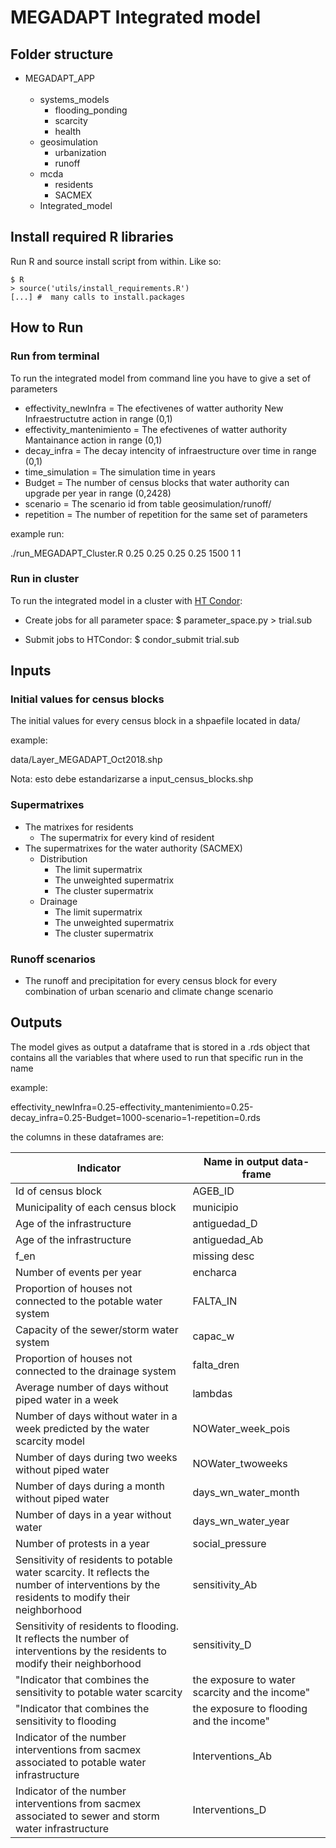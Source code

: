 # MEGADAPT Integrated model

## Folder structure

* MEGADAPT_APP<br/><br/>
  * systems_models
	* flooding_ponding
	* scarcity
	* health
  * geosimulation
	* urbanization
	* runoff
  * mcda
	* residents
	* SACMEX
  * Integrated_model



## Install required R libraries

Run R and source install script from within. Like so:

	$ R
	> source('utils/install_requirements.R')
	[...] #  many calls to install.packages


## How to Run

### Run from terminal

To run the integrated model from command line you have to give a set of parameters

- effectivity_newInfra = The efectivenes of watter authority New Infraestructutre action in range (0,1)
- effectivity_mantenimiento = The efectivenes of watter authority Mantainance action in range (0,1)
- decay_infra = The decay intencity of infraestructure over time in range (0,1)
- time_simulation = The simulation time in years
- Budget = The number of census blocks that water authority can upgrade per year in range (0,2428)
- scenario = The scenario id from table geosimulation/runoff/
- repetition = The number of repetition for the same set of parameters

example run:

./run_MEGADAPT_Cluster.R 0.25 0.25 0.25 0.25 1500 1 1

### Run in cluster

To run the integrated model in a cluster with [HT Condor](http://htcondor.org):

- Create jobs for all parameter space:
  $ parameter_space.py > trial.sub

- Submit jobs to HTCondor:
  $ condor_submit trial.sub


## Inputs

### Initial values for census blocks

The initial values for every census block in a shpaefile located in data/

example:

data/Layer_MEGADAPT_Oct2018.shp

Nota: esto debe estandarizarse a input_census_blocks.shp

### Supermatrixes

* The matrixes for residents
  * The supermatrix for every kind of resident
* The supermatrixes for the water authority (SACMEX)
  * Distribution
	* The limit supermatrix
	* The unweighted supermatrix
	* The cluster supermatrix
  * Drainage
	* The limit supermatrix
	* The unweighted supermatrix
	* The cluster supermatrix


### Runoff scenarios

  * The runoff and precipitation for every census block for every combination of urban scenario and climate change scenario


## Outputs

The model gives as output a dataframe that is stored in a .rds object that contains all the variables that where used to run that specific run in the name

example:

effectivity_newInfra=0.25-effectivity_mantenimiento=0.25-decay_infra=0.25-Budget=1000-scenario=1-repetition=0.rds

the columns in these dataframes are:


Indicator | Name in output data-frame
-- | --
Id of census block | AGEB_ID
Municipality of each census block | municipio
Age of the infrastructure | antiguedad_D
Age of the infrastructure | antiguedad_Ab
f_en | missing desc
Number of events per year | encharca
Proportion of houses not connected to the potable water system | FALTA_IN
Capacity of the sewer/storm water system | capac_w
Proportion of houses not connected to the drainage system | falta_dren
Average number of days without piped water in a week | lambdas
Number of days without water in a week predicted by the water scarcity model | NOWater_week_pois
Number of  days during two weeks without piped water | NOWater_twoweeks
Number of  days during a month without piped water | days_wn_water_month
Number of days in a year without water | days_wn_water_year
Number of protests in a year | social_pressure
Sensitivity of residents to potable water scarcity. It reflects the number of interventions by the residents to modify their neighborhood | sensitivity_Ab
Sensitivity of residents to flooding. It reflects the number of interventions by the residents to modify their neighborhood | sensitivity_D
"Indicator that combines the sensitivity to potable water scarcity |  the exposure to water scarcity and the income" | vulnerability_Ab
"Indicator that combines the sensitivity to flooding |  the exposure to flooding and the income" | vulnerability_D
Indicator of the number interventions from sacmex associated to potable water infrastructure | Interventions_Ab
Indicator of the number interventions from sacmex associated to sewer and storm water infrastructure | Interventions_D
